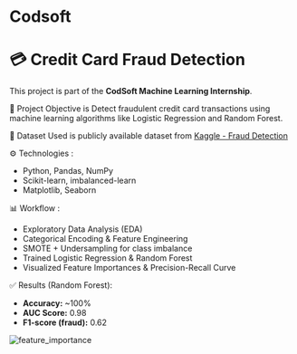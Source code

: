 # Codsoft

# 💳 Credit Card Fraud Detection
This project is part of the **CodSoft Machine Learning Internship**.

🚀 Project Objective is
Detect fraudulent credit card transactions using machine learning algorithms like Logistic Regression and Random Forest.

📂 Dataset
Used is publicly available dataset from [Kaggle - Fraud Detection](https://www.kaggle.com/datasets/kartik2112/fraud-detection)

⚙️ Technologies :
- Python, Pandas, NumPy
- Scikit-learn, imbalanced-learn
- Matplotlib, Seaborn
  
📊 Workflow :
- Exploratory Data Analysis (EDA)
- Categorical Encoding & Feature Engineering
- SMOTE + Undersampling for class imbalance
- Trained Logistic Regression & Random Forest
- Visualized Feature Importances & Precision-Recall Curve
  
✅ Results (Random Forest):
- **Accuracy:** ~100%
- **AUC Score:** 0.98
- **F1-score (fraud):** 0.62

![feature_importance](https://github.com/user-attachments/assets/72edb0db-2b8b-42fd-914d-16cfb5624857)


